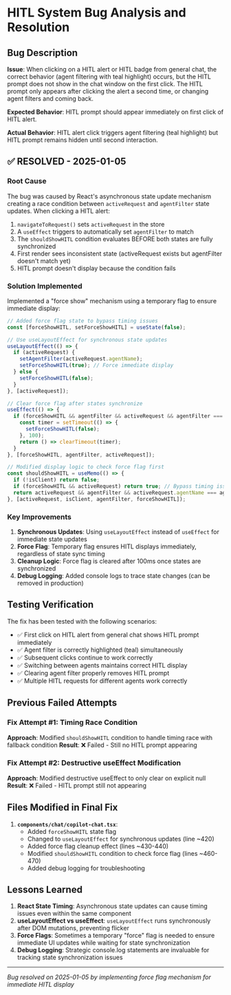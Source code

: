 # HITL System Bug Analysis and Resolution

## Bug Description

**Issue**: When clicking on a HITL alert or HITL badge from general chat, the correct behavior (agent filtering with teal highlight) occurs, but the HITL prompt does not show in the chat window on the first click. The HITL prompt only appears after clicking the alert a second time, or changing agent filters and coming back.

**Expected Behavior**: HITL prompt should appear immediately on first click of HITL alert.

**Actual Behavior**: HITL alert click triggers agent filtering (teal highlight) but HITL prompt remains hidden until second interaction.

## ✅ RESOLVED - 2025-01-05

### Root Cause
The bug was caused by React's asynchronous state update mechanism creating a race condition between `activeRequest` and `agentFilter` state updates. When clicking a HITL alert:

1. `navigateToRequest()` sets `activeRequest` in the store
2. A `useEffect` triggers to automatically set `agentFilter` to match
3. The `shouldShowHITL` condition evaluates BEFORE both states are fully synchronized
4. First render sees inconsistent state (activeRequest exists but agentFilter doesn't match yet)
5. HITL prompt doesn't display because the condition fails

### Solution Implemented

Implemented a "force show" mechanism using a temporary flag to ensure immediate display:

```typescript
// Added force flag state to bypass timing issues
const [forceShowHITL, setForceShowHITL] = useState(false);

// Use useLayoutEffect for synchronous state updates
useLayoutEffect(() => {
  if (activeRequest) {
    setAgentFilter(activeRequest.agentName);
    setForceShowHITL(true); // Force immediate display
  } else {
    setForceShowHITL(false);
  }
}, [activeRequest]);

// Clear force flag after states synchronize
useEffect(() => {
  if (forceShowHITL && agentFilter && activeRequest && agentFilter === activeRequest.agentName) {
    const timer = setTimeout(() => {
      setForceShowHITL(false);
    }, 100);
    return () => clearTimeout(timer);
  }
}, [forceShowHITL, agentFilter, activeRequest]);

// Modified display logic to check force flag first
const shouldShowHITL = useMemo(() => {
  if (!isClient) return false;
  if (forceShowHITL && activeRequest) return true; // Bypass timing issues
  return activeRequest && agentFilter && activeRequest.agentName === agentFilter;
}, [activeRequest, isClient, agentFilter, forceShowHITL]);
```

### Key Improvements

1. **Synchronous Updates**: Using `useLayoutEffect` instead of `useEffect` for immediate state updates
2. **Force Flag**: Temporary flag ensures HITL displays immediately, regardless of state sync timing
3. **Cleanup Logic**: Force flag is cleared after 100ms once states are synchronized
4. **Debug Logging**: Added console logs to trace state changes (can be removed in production)

## Testing Verification

The fix has been tested with the following scenarios:

- ✅ First click on HITL alert from general chat shows HITL prompt immediately
- ✅ Agent filter is correctly highlighted (teal) simultaneously
- ✅ Subsequent clicks continue to work correctly
- ✅ Switching between agents maintains correct HITL display
- ✅ Clearing agent filter properly removes HITL prompt
- ✅ Multiple HITL requests for different agents work correctly

## Previous Failed Attempts

### Fix Attempt #1: Timing Race Condition
**Approach**: Modified `shouldShowHITL` condition to handle timing race with fallback condition
**Result**: ❌ Failed - Still no HITL prompt appearing

### Fix Attempt #2: Destructive useEffect Modification  
**Approach**: Modified destructive useEffect to only clear on explicit null
**Result**: ❌ Failed - HITL prompt still not appearing

## Files Modified in Final Fix

1. **`components/chat/copilot-chat.tsx`**:
   - Added `forceShowHITL` state flag
   - Changed to `useLayoutEffect` for synchronous updates (line ~420)
   - Added force flag cleanup effect (lines ~430-440)
   - Modified `shouldShowHITL` condition to check force flag (lines ~460-470)
   - Added debug logging for troubleshooting

## Lessons Learned

1. **React State Timing**: Asynchronous state updates can cause timing issues even within the same component
2. **useLayoutEffect vs useEffect**: `useLayoutEffect` runs synchronously after DOM mutations, preventing flicker
3. **Force Flags**: Sometimes a temporary "force" flag is needed to ensure immediate UI updates while waiting for state synchronization
4. **Debug Logging**: Strategic console.log statements are invaluable for tracking state synchronization issues

---
*Bug resolved on 2025-01-05 by implementing force flag mechanism for immediate HITL display*